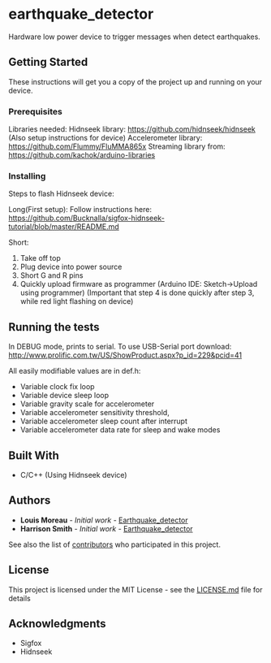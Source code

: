 # earthquake_detector

Hardware low power device to trigger messages when detect earthquakes.

## Getting Started

These instructions will get you a copy of the project up and running on your device.

### Prerequisites

Libraries needed:
Hidnseek library: https://github.com/hidnseek/hidnseek (Also setup instructions for device)
Accelerometer library: https://github.com/Flummy/FluMMA865x
Streaming library from: https://github.com/kachok/arduino-libraries

### Installing

Steps to flash Hidnseek device:

Long(First setup):
Follow instructions here: https://github.com/Bucknalla/sigfox-hidnseek-tutorial/blob/master/README.md

Short:
1. Take off top
2. Plug device into power source
3. Short G and R pins
4. Quickly upload firmware as programmer (Arduino IDE: Sketch->Upload using programmer)
(Important that step 4 is done quickly after step 3, while red light flashing on device)

## Running the tests

In DEBUG mode, prints to serial.
To use USB-Serial port download: http://www.prolific.com.tw/US/ShowProduct.aspx?p_id=229&pcid=41

All easily modifiable values are in def.h:

* Variable clock fix loop
* Variable device sleep loop
* Variable gravity scale for accelerometer
* Variable accelerometer sensitivity threshold,
* Variable accelerometer sleep count after interrupt
* Variable accelerometer data rate for sleep and wake modes

## Built With

* C/C++ (Using Hidnseek device)

## Authors

* **Louis Moreau** - *Initial work* - [Earthquake_detector](https://github.com/luisomoreau)
* **Harrison Smith** - *Initial work* - [Earthquake_detector](https://github.com/dstar1)

See also the list of [contributors](https://github.com/sigfox-earthquake/contributors) who participated in this project.

## License

This project is licensed under the MIT License - see the [LICENSE.md](LICENSE.md) file for details

## Acknowledgments

* Sigfox
* Hidnseek

